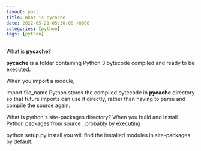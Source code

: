 ```yaml
---
layout: post
title: What is pycache
date: 2022-05-21 05:30:00 +0800
categories: [python]
tags: [python]
---
```


What is __pycache__?

__pycache__ is a folder containing Python 3 bytecode compiled and ready to be executed.

When you import a module,

import file_name
Python stores the compiled bytecode in __pycache__ directory so that future imports can use it directly, rather than having to parse and compile the source again.

What is python's site-packages directory?
When you build and install Python packages from source , probably by executing

python setup.py install
you will find the installed modules in site-packages by default.